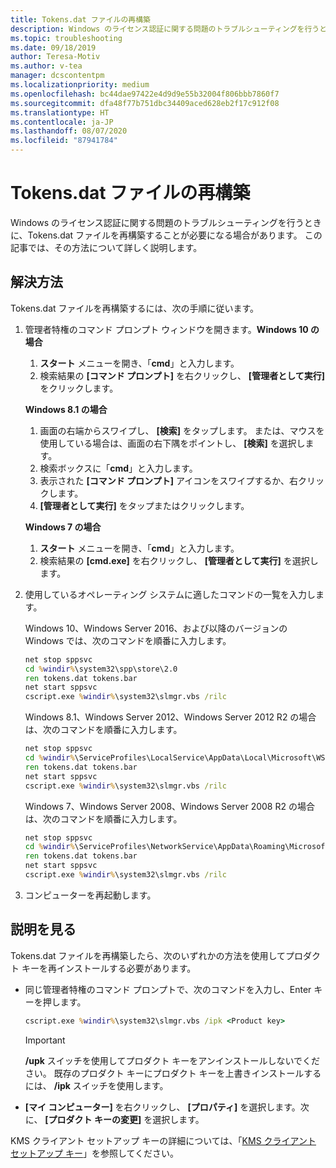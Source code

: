 ```yaml
---
title: Tokens.dat ファイルの再構築
description: Windows のライセンス認証に関する問題のトラブルシューティングを行うときに、Tokens.dat ファイルを再構築する方法
ms.topic: troubleshooting
ms.date: 09/18/2019
author: Teresa-Motiv
ms.author: v-tea
manager: dcscontentpm
ms.localizationpriority: medium
ms.openlocfilehash: bc44dae97422e4d9d9e55b32004f806bbb7860f7
ms.sourcegitcommit: dfa48f77b751dbc34409aced628eb2f17c912f08
ms.translationtype: HT
ms.contentlocale: ja-JP
ms.lasthandoff: 08/07/2020
ms.locfileid: "87941784"
---
```

# <a name="rebuild-the-tokensdat-file"></a>Tokens.dat ファイルの再構築

Windows のライセンス認証に関する問題のトラブルシューティングを行うときに、Tokens.dat ファイルを再構築することが必要になる場合があります。 この記事では、その方法について詳しく説明します。

## <a name="resolution"></a>解決方法

Tokens.dat ファイルを再構築するには、次の手順に従います。

1. 管理者特権のコマンド プロンプト ウィンドウを開きます。**Windows 10 の場合**

   1. **スタート** メニューを開き、「**cmd**」と入力します。
   1. 検索結果の **[コマンド プロンプト]** を右クリックし、 **[管理者として実行]** をクリックします。

   **Windows 8.1 の場合**
   1. 画面の右端からスワイプし、 **[検索]** をタップします。 または、マウスを使用している場合は、画面の右下隅をポイントし、 **[検索]** を選択します。
   1. 検索ボックスに「**cmd**」と入力します。
   1. 表示された **[コマンド プロンプト]** アイコンをスワイプするか、右クリックします。
   1. **[管理者として実行]** をタップまたはクリックします。

   **Windows 7 の場合**
   1. **スタート** メニューを開き、「**cmd**」と入力します。
   1. 検索結果の **[cmd.exe]** を右クリックし、 **[管理者として実行]** を選択します。

1. 使用しているオペレーティング システムに適したコマンドの一覧を入力します。

   Windows 10、Windows Server 2016、および以降のバージョンの Windows では、次のコマンドを順番に入力します。
   ```cmd
   net stop sppsvc
   cd %windir%\system32\spp\store\2.0
   ren tokens.dat tokens.bar
   net start sppsvc
   cscript.exe %windir%\system32\slmgr.vbs /rilc
   ```
   Windows 8.1、Windows Server 2012、Windows Server 2012 R2 の場合は、次のコマンドを順番に入力します。
   ```cmd
   net stop sppsvc
   cd %windir%\ServiceProfiles\LocalService\AppData\Local\Microsoft\WSLicense
   ren tokens.dat tokens.bar
   net start sppsvc
   cscript.exe %windir%\system32\slmgr.vbs /rilc
   ```
   Windows 7、Windows Server 2008、Windows Server 2008 R2 の場合は、次のコマンドを順番に入力します。
   ```cmd
   net stop sppsvc
   cd %windir%\ServiceProfiles\NetworkService\AppData\Roaming\Microsoft\SoftwareProtectionPlatform
   ren tokens.dat tokens.bar
   net start sppsvc
   cscript.exe %windir%\system32\slmgr.vbs /rilc
   ```
1. コンピューターを再起動します。

## <a name="more-information"></a>説明を見る

Tokens.dat ファイルを再構築したら、次のいずれかの方法を使用してプロダクト キーを再インストールする必要があります。

- 同じ管理者特権のコマンド プロンプトで、次のコマンドを入力し、Enter キーを押します。

   ```cmd
   cscript.exe %windir%\system32\slmgr.vbs /ipk <Product key>
   ```

  > [!IMPORTANT]
  > **/upk** スイッチを使用してプロダクト キーをアンインストールしないでください。 既存のプロダクト キーにプロダクト キーを上書きインストールするには、 **/ipk** スイッチを使用します。
- **[マイ コンピューター]** を右クリックし、 **[プロパティ]** を選択します。次に、 **[プロダクト キーの変更]** を選択します。

KMS クライアント セットアップ キーの詳細については、「[KMS クライアント セットアップ キー](kmsclientkeys.md)」を参照してください。
